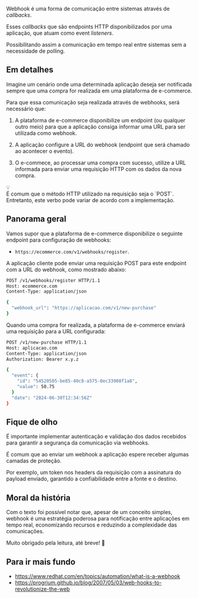 Webhook é uma forma de comunicação entre sistemas através de *callbacks*. 

Esses *callbacks* que são endpoints HTTP disponibilizados por uma aplicação, que atuam como event *listeners*.

Possibilitando assim a comunicação em tempo real entre sistemas sem a necessidade de polling.

## Em detalhes

Imagine um cenário onde uma determinada aplicação deseja ser notificada sempre que uma compra for realizada em uma plataforma de e-commerce.

Para que essa comunicação seja realizada através de webhooks, será necessário que:

1. A plataforma de e-commerce disponibilize um endpoint (ou qualquer outro meio) para que a aplicação consiga informar uma URL para ser utilizada como webhook.

2. A aplicação configure a URL do webhook (endpoint que será chamado ao acontecer o evento).

3. O e-commece, ao processar uma compra com sucesso, utilize a URL informada para enviar uma requisição HTTP com os dados da nova compra.

<aside class="callout">
  <div class="icon">💡</div>
  <div class="content">
    É comum que o método HTTP utilizado na requisição seja o `POST`. Entretanto, este verbo pode variar de acordo com a implementação.
  </div>
</aside>

## Panorama geral

Vamos supor que a plataforma de e-commerce disponibilize o seguinte endpoint para configuração de webhooks: 

- `https://ecommerce.com/v1/webhooks/register`. 

A aplicação cliente pode enviar uma requisição POST para este endpoint com a URL do webhook, como mostrado abaixo:

```bash
POST /v1/webhooks/register HTTP/1.1
Host: ecommerce.com
Content-Type: application/json

{
  "webhook_url": "https://aplicacao.com/v1/new-purchase"
}
```

Quando uma compra for realizada, a plataforma de e-commerce enviará uma requisição para a URL configurada:

```bash
POST /v1/new-purchase HTTP/1.1
Host: aplicacao.com
Content-Type: application/json
Authorization: Bearer x.y.z

{
  "event": {
    "id": "54520505-be85-40c8-a575-0ec33908f1a8",
    "value": 50.75
  }
  "date": "2024-06-30T12:34:56Z"
}
```

## Fique de olho

É importante implementar autenticação e validação dos dados recebidos para garantir a segurança da comunicação via webhooks.

É comum que ao enviar um webhook a aplicação espere receber algumas camadas de proteção.

Por exemplo, um token nos headers da requisição com a assinatura do payload enviado, garantido a confiabilidade entre a fonte e o destino.

## Moral da história

Com o texto foi possível notar que, apesar de um conceito simples, webhook é uma estratégia poderosa para notificação entre aplicações em tempo real, economizando recursos e reduzindo a complexidade das comunicações.

Muito obrigado pela leitura, até breve! 👋

## Para ir mais fundo

- <https://www.redhat.com/en/topics/automation/what-is-a-webhook>
- <https://progrium.github.io/blog/2007/05/03/web-hooks-to-revolutionize-the-web>